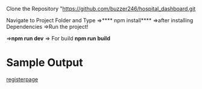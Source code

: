 Clone the Repository "https://github.com/buzzer246/hospital_dashboard.git

Navigate to Project Folder and Type 
=>**** npm install****
=>after installing Dependencies 
=>Run the project!

=>**npm run dev**
=> For build **npm run build**

Sample Output
=============

[registerpage](https://github.com/user-attachments/assets/7f0bf3c9-47e8-4734-bc88-e99e510b8091)

